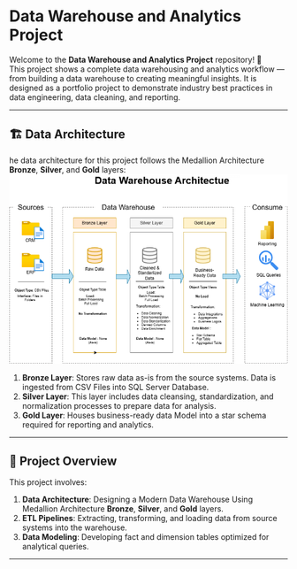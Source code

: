 # Data Warehouse and Analytics Project

Welcome to the **Data Warehouse and Analytics Project** repository! 🚀  
This project shows a complete data warehousing and analytics workflow — from building a data warehouse to creating meaningful insights. It is designed as a portfolio project to demonstrate industry best practices in data engineering, data cleaning, and reporting.

---
## 🏗️ Data Architecture
he data architecture for this project follows the Medallion Architecture **Bronze**, **Silver**, and **Gold** layers:
![Data Architecture](Documents/Data_Architecture.png)

1. **Bronze Layer**: Stores raw data as-is from the source systems. Data is ingested from CSV Files into SQL Server Database.
2. **Silver Layer**: This layer includes data cleansing, standardization, and normalization processes to prepare data for analysis.
3. **Gold Layer**: Houses business-ready data Model into a star schema required for reporting and analytics.

---
## 📖 Project Overview

This project involves:

1. **Data Architecture**: Designing a Modern Data Warehouse Using Medallion Architecture **Bronze**, **Silver**, and **Gold** layers.
2. **ETL Pipelines**: Extracting, transforming, and loading data from source systems into the warehouse.
3. **Data Modeling**: Developing fact and dimension tables optimized for analytical queries.

---

